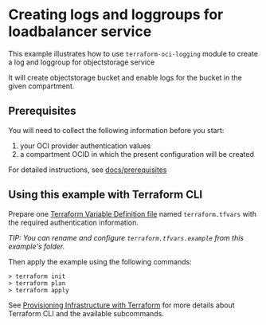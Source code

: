 # Creating logs and loggroups for loadbalancer service 

[Terraform Variable Definition file]:https://www.terraform.io/docs/language/values/variables.html#variable-definitions-tfvars-files
[Input Variables]:https://www.terraform.io/docs/language/values/variables.html
[Local Values]:https://www.terraform.io/docs/language/values/locals.html
[Named Values]:https://www.terraform.io/docs/language/expressions/references.html
[docs/prerequisites]:https://github.com/oracle-terraform-modules/terraform-oci-logging/blob/main/docs/prerequisites.adoc
[docs/terraformoptions]:https://github.com/oracle-terraform-modules/terraform-oci-logging/blob/main/docs/terraformoptions.adoc
[Provisioning Infrastructure with Terraform]:https://www.terraform.io/docs/cli/run/index.html

This example illustrates how to use `terraform-oci-logging` module to create a log and loggroup for objectstorage service

It will create objectstorage bucket and enable logs for the bucket in the given compartment.

## Prerequisites

You will need to collect the following information before you start:

1. your OCI provider authentication values
2. a compartment OCID in which the present configuration will be created

For detailed instructions, see [docs/prerequisites]

## Using this example with Terraform CLI

Prepare one [Terraform Variable Definition file] named `terraform.tfvars` with the required authentication information.

*TIP: You can rename and configure `terraform.tfvars.example` from this example's folder.*

Then apply the example using the following commands:

```shell
> terraform init
> terraform plan
> terraform apply
```

See [Provisioning Infrastructure with Terraform] for more details about Terraform CLI and the available subcommands.